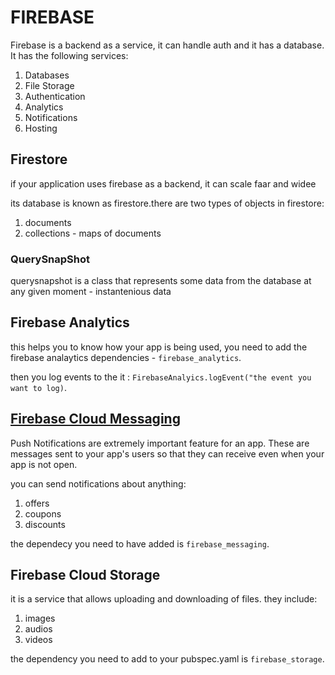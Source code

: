 # FIREBASE

Firebase is a backend as a service, it can handle auth and it has a database. It has the following services:

1. Databases
2. File Storage
3. Authentication
4. Analytics
5. Notifications
6. Hosting

## Firestore

if your application uses firebase as a backend, it can scale faar and widee

its database is known as firestore.there are two types of objects in firestore:

1. documents
2. collections - maps of documents


### QuerySnapShot

querysnapshot is a class that represents some data from the database at any given moment - instantenious data

## Firebase Analytics

this helps you to know how your app is being used, you need to add the firebase analaytics dependencies - `firebase_analytics`.

then you log events to the it : `FirebaseAnalyics.logEvent("the event you want to log)`.

## [Firebase Cloud Messaging](https://pub.dev/packages/firebase_messaging)

Push Notifications are extremely important feature for an app. These are messages sent to your app's users so that they can receive even when your app is not open.

you can send notifications about anything:

1. offers
2. coupons
3. discounts

the dependecy you need to have added is `firebase_messaging`. 

## Firebase Cloud Storage

it is a service that allows uploading and downloading of files. they include: 

1. images
2. audios
3. videos

the dependency you need to add to your pubspec.yaml is `firebase_storage`.